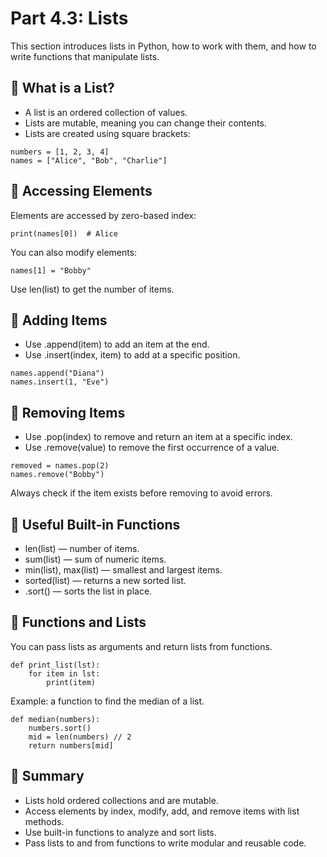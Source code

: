 # Part 4.3: Lists
This section introduces lists in Python, how to work with them, and how to write functions that manipulate lists.

## 🔹 What is a List?
- A list is an ordered collection of values.
- Lists are mutable, meaning you can change their contents.
- Lists are created using square brackets:
```
numbers = [1, 2, 3, 4]
names = ["Alice", "Bob", "Charlie"]
```
## 🔹 Accessing Elements
Elements are accessed by zero-based index:
```
print(names[0])  # Alice
```
You can also modify elements:
```
names[1] = "Bobby"
```
Use len(list) to get the number of items.

## 🔹 Adding Items
- Use .append(item) to add an item at the end.
- Use .insert(index, item) to add at a specific position.
```
names.append("Diana")
names.insert(1, "Eve")
```
## 🔹 Removing Items
- Use .pop(index) to remove and return an item at a specific index.
- Use .remove(value) to remove the first occurrence of a value.
 ```
removed = names.pop(2)
names.remove("Bobby")
```
Always check if the item exists before removing to avoid errors.

## 🔹 Useful Built-in Functions
- len(list) — number of items.
- sum(list) — sum of numeric items.
- min(list), max(list) — smallest and largest items.
- sorted(list) — returns a new sorted list.
- .sort() — sorts the list in place.

## 🔹 Functions and Lists
You can pass lists as arguments and return lists from functions.
```
def print_list(lst):
    for item in lst:
        print(item)
 ```
Example: a function to find the median of a list.
```
def median(numbers):
    numbers.sort()
    mid = len(numbers) // 2
    return numbers[mid]
```
## 📌 Summary
- Lists hold ordered collections and are mutable.
- Access elements by index, modify, add, and remove items with list methods.
- Use built-in functions to analyze and sort lists.
- Pass lists to and from functions to write modular and reusable code.

